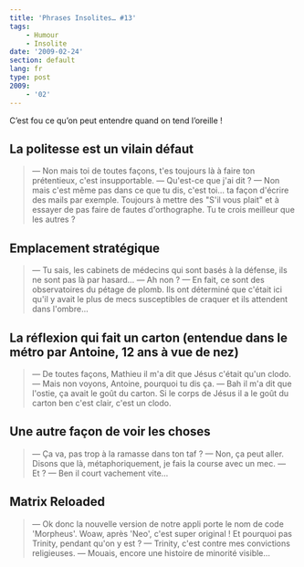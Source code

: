 ```yaml
---
title: 'Phrases Insolites… #13'
tags:
    - Humour
    - Insolite
date: '2009-02-24'
section: default
lang: fr
type: post
2009:
    - '02'
---
```


C’est fou ce qu’on peut entendre quand on tend l’oreille&nbsp;!

<!-- more -->

## La politesse est un vilain défaut

> — Non mais toi de toutes façons, t'es toujours là à faire ton prétentieux, c'est insupportable.
> — Qu'est-ce que j'ai dit&nbsp;?
> — Non mais c'est même pas dans ce que tu dis, c'est toi… ta façon d'écrire des mails par exemple. Toujours à mettre des "S'il vous plait" et à essayer de pas faire de fautes d'orthographe. Tu te crois meilleur que les autres&nbsp;?

## Emplacement stratégique

> — Tu sais, les cabinets de médecins qui sont basés à la défense, ils ne sont pas là par hasard…
> — Ah non&nbsp;?
> — En fait, ce sont des observatoires du pétage de plomb. Ils ont déterminé que c'était ici qu'il y avait le plus de mecs susceptibles de craquer et ils attendent dans l'ombre…

## La réflexion qui fait un carton (entendue dans le métro par Antoine, 12 ans à vue de nez)

> — De toutes façons, Mathieu il m'a dit que Jésus c'était qu'un clodo.
> — Mais non voyons, Antoine, pourquoi tu dis ça.
> — Bah il m'a dit que l'ostie, ça avait le goût du carton. Si le corps de Jésus il a le goût du carton ben c'est clair, c'est un clodo.

## Une autre façon de voir les choses

> — Ça va, pas trop à la ramasse dans ton taf&nbsp;?
> — Non, ça peut aller. Disons que là, métaphoriquement, je fais la course avec un mec.
> — Et&nbsp;?
> — Ben il court vachement vite…

## Matrix Reloaded

> — Ok donc la nouvelle version de notre appli porte le nom de code 'Morpheus'. Woaw, après 'Neo', c'est super original&nbsp;! Et pourquoi pas Trinity, pendant qu'on y est&nbsp;?
> — Trinity, c'est contre mes convictions religieuses.
> — Mouais, encore une histoire de minorité visible…
